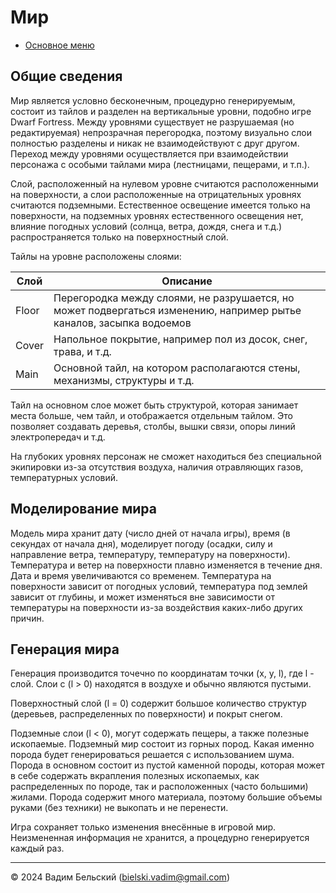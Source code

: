 # Мир

- [Основное меню](../README.md)

## Общие сведения

Мир является условно бесконечным, процедурно генерируемым, состоит из тайлов и разделен на вертикальные уровни, подобно игре Dwarf Fortress. Между уровнями существует не разрушаемая (но редактируемая) непрозрачная перегородка, поэтому визуально слои полностью разделены и никак не взаимодействуют с друг другом. Переход между уровнями осуществляется при взаимодействии персонажа с особыми тайлами мира (лестницами, пещерами, и т.п.).

Слой, расположенный на нулевом уровне считаются расположенными на поверхности, а слои расположенные на отрицательных уровнях  считаются подземными. Естественное освещение имеется только на поверхности, на подземных уровнях естественного освещения нет, влияние погодных условий (солнца, ветра, дождя, снега и т.д.) распространяется только на поверхностный слой.

Тайлы на уровне расположены слоями:

| Слой  | Описание                                                                                                            |
| ----- | ------------------------------------------------------------------------------------------------------------------- |
| Floor | Перегородка между слоями, не разрушается, но может подвергаться изменению, например рытье каналов, засыпка водоемов |
| Cover | Напольное покрытие, например пол из досок, снег, трава, и т.д.                                                      |
| Main  | Основной тайл, на котором располагаются стены, механизмы, структуры и т.д.                                          |

Тайл на основном слое может быть структурой, которая занимает места больше, чем тайл, и отображается отдельным тайлом. Это позволяет создавать деревья, столбы, вышки связи, опоры линий электропередач и т.д.

На глубоких уровнях персонаж не сможет находиться без специальной экипировки из-за отсутствия воздуха, наличия отравляющих газов, температурных условий.

## Моделирование мира

Модель мира хранит дату (число дней от начала игры), время (в секундах от начала дня), моделирует погоду (осадки, силу и направление ветра, температуру, температуру на поверхности). Температура и ветер на поверхности плавно изменяется в течение дня. Дата и время увеличиваются со временем. Температура на поверхности зависит от погодных условий, температура под землей зависит от глубины, и может изменяться вне зависимости от температуры на поверхности из-за воздействия каких-либо других причин. 

## Генерация мира

Генерация производится точечно по координатам точки (x, y, l), где l - слой. Слои с (l > 0) находятся в воздухе и обычно являются пустыми.

Поверхностный слой (l = 0) содержит большое количество структур (деревьев, распределенных по поверхности) и покрыт снегом.

Подземные слои (l < 0), могут содержать пещеры, а также полезные ископаемые. Подземный мир состоит из горных пород. Какая именно порода будет генерироваться решается с использованием шума. Порода в основном состоит из пустой каменной породы, которая может в себе содержать вкрапления полезных ископаемых, как распределенных по породе, так и расположенных (часто большими) жилами. Порода содержит много материала, поэтому большие объемы руками (без техники) не выкопать и не перенести. 

Игра сохраняет только изменения внесённые в игровой мир. Неизмененная информация не хранится, а процедурно генерируется каждый раз. 

---
© 2024 Вадим Бельский (bielski.vadim@gmail.com)